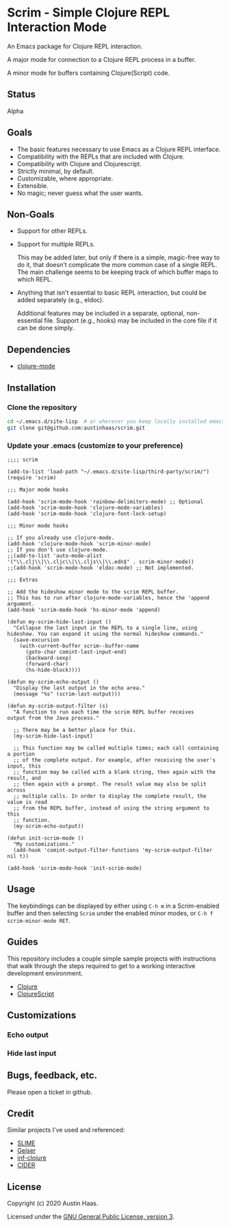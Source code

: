 # Scrim - Simple Clojure REPL Interaction Mode

An Emacs package for Clojure REPL interaction.

A major mode for connection to a Clojure REPL process in a buffer.

A minor mode for buffers containing Clojure(Script) code.

## Status

Alpha

## Goals

* The basic features necessary to use Emacs as a Clojure REPL interface.
* Compatibility with the REPLs that are included with Clojure.
* Compatibility with Clojure and Clojurescript.
* Strictly minimal, by default.
* Customizable, where appropriate.
* Extensible.
* No magic; never guess what the user wants.

## Non-Goals

* Support for other REPLs.
* Support for multiple REPLs.

  This may be added later, but only if there is a simple, magic-free way to do it, that doesn't complicate the more common case of a single REPL. The main challenge seems to be keeping track of which buffer maps to which REPL.

* Anything that isn't essential to basic REPL interaction, but could be added separately (e.g., eldoc).

  Additional features may be included in a separate, optional, non-essential file. Support (e.g., hooks) may be included in the core file if it can be done simply.

## Dependencies

* [clojure-mode](https://github.com/clojure-emacs/clojure-mode/)

## Installation

### Clone the repository

```sh
cd ~/.emacs.d/site-lisp  # or wherever you keep locally installed emacs packages
git clone git@github.com:austinhaas/scrim.git
```
### Update your .emacs (customize to your preference)

```
;;;; scrim

(add-to-list 'load-path "~/.emacs.d/site-lisp/third-party/scrim/")
(require 'scrim)

;;; Major mode hooks

(add-hook 'scrim-mode-hook 'rainbow-delimiters-mode) ;; Optional
(add-hook 'scrim-mode-hook 'clojure-mode-variables)
(add-hook 'scrim-mode-hook 'clojure-font-lock-setup)

;;; Minor mode hooks

;; If you already use clojure-mode.
(add-hook 'clojure-mode-hook 'scrim-minor-mode)
;; If you don't use clojure-mode.
;;(add-to-list 'auto-mode-alist '("\\.clj\\|\\.cljc\\|\\.cljs\\|\\.edn$" . scrim-minor-mode))
;;(add-hook 'scrim-mode-hook 'eldoc-mode) ;; Not implemented.

;;; Extras

;; Add the hideshow minor mode to the scrim REPL buffer.
;; This has to run after clojure-mode-variables, hence the 'append argument.
(add-hook 'scrim-mode-hook 'hs-minor-mode 'append)

(defun my-scrim-hide-last-input ()
  "Collapse the last input in the REPL to a single line, using
hideshow. You can expand it using the normal hideshow commands."
  (save-excursion
    (with-current-buffer scrim--buffer-name
      (goto-char comint-last-input-end)
      (backward-sexp)
      (forward-char)
      (hs-hide-block))))

(defun my-scrim-echo-output ()
  "Display the last output in the echo area."
  (message "%s" (scrim-last-output)))

(defun my-scrim-output-filter (s)
  "A function to run each time the scrim REPL buffer receives
output from the Java process."

  ;; There may be a better place for this.
  (my-scrim-hide-last-input)

  ;; This function may be called multiple times; each call containing a portion
  ;; of the complete output. For example, after receiving the user's input, this
  ;; function may be called with a blank string, then again with the result, and
  ;; then again with a prompt. The result value may also be split across
  ;; multiple calls. In order to display the complete result, the value is read
  ;; from the REPL buffer, instead of using the string argument to this
  ;; function.
  (my-scrim-echo-output))

(defun init-scrim-mode ()
  "My customizations."
  (add-hook 'comint-output-filter-functions 'my-scrim-output-filter nil t))

(add-hook 'scrim-mode-hook 'init-scrim-mode)
```
## Usage

The keybindings can be displayed by either using `C-h m` in a Scrim-enabled buffer and then
selecting `Scrim` under the enabled minor modes, or `C-h f scrim-minor-mode RET`.

## Guides

This repository includes a couple simple sample projects with instructions that walk through the
steps required to get to a working interactive development environment.

* [Clojure](clj-demo)
* [ClojureScript](cljs-demo)

## Customizations

### Echo output

### Hide last input

## Bugs, feedback, etc.

Please open a ticket in github.

## Credit

Similar projects I've used and referenced:

* [SLIME](https://common-lisp.net/project/slime/)
* [Geiser](http://www.nongnu.org/geiser/)
* [inf-clojure](https://github.com/clojure-emacs/inf-clojure)
* [CIDER](https://github.com/clojure-emacs/cider)

## License

Copyright (c) 2020 Austin Haas.

Licensed under the [GNU General Public License, version 3](COPYING).
